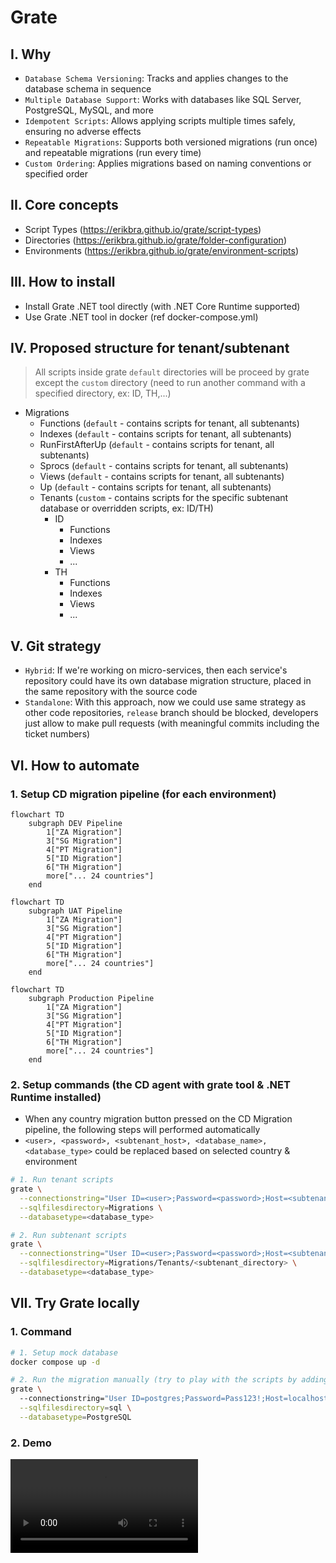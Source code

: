 # Grate
## I. Why
- `Database Schema Versioning`: Tracks and applies changes to the database schema in sequence
- `Multiple Database Support`: Works with databases like SQL Server, PostgreSQL, MySQL, and more
- `Idempotent Scripts`: Allows applying scripts multiple times safely, ensuring no adverse effects
- `Repeatable Migrations`: Supports both versioned migrations (run once) and repeatable migrations (run every time)
- `Custom Ordering`: Applies migrations based on naming conventions or specified order

## II. Core concepts
- Script Types (https://erikbra.github.io/grate/script-types)
- Directories (https://erikbra.github.io/grate/folder-configuration)
- Environments (https://erikbra.github.io/grate/environment-scripts)

## III. How to install
- Install Grate .NET tool directly (with .NET Core Runtime supported)
- Use Grate .NET tool in docker (ref docker-compose.yml)

## IV. Proposed structure for tenant/subtenant
> All scripts inside grate `default` directories will be proceed by grate except the `custom` directory (need to run another command with a specified directory, ex: ID, TH,...)

- Migrations
  - Functions         (`default` - contains scripts for tenant, all subtenants)
  - Indexes           (`default` - contains scripts for tenant, all subtenants)
  - RunFirstAfterUp   (`default` - contains scripts for tenant, all subtenants)
  - Sprocs            (`default` - contains scripts for tenant, all subtenants)
  - Views             (`default` - contains scripts for tenant, all subtenants)
  - Up                (`default` - contains scripts for tenant, all subtenants)
  - Tenants           (`custom` - contains scripts for the specific subtenant database or overridden scripts, ex: ID/TH)
    - ID
      - Functions
      - Indexes
      - Views
      - ...
    - TH
      - Functions
      - Indexes
      - Views
      - ...

## V. Git strategy
- `Hybrid`: If we're working on micro-services, then each service's repository could have its own database migration structure, placed in the same repository with the source code
- `Standalone`: With this approach, now we could use same strategy as other code repositories, `release` branch should be blocked, developers just allow to make pull requests (with meaningful commits including the ticket numbers)

## VI. How to automate
### 1. Setup CD migration pipeline (for each environment)
```mermaid
flowchart TD
    subgraph DEV Pipeline
        1["ZA Migration"]
        3["SG Migration"]
        4["PT Migration"]
        5["ID Migration"]
        6["TH Migration"]
        more["... 24 countries"]
    end
```

```mermaid
flowchart TD
    subgraph UAT Pipeline
        1["ZA Migration"]
        3["SG Migration"]
        4["PT Migration"]
        5["ID Migration"]
        6["TH Migration"]
        more["... 24 countries"]
    end
```

```mermaid
flowchart TD
    subgraph Production Pipeline
        1["ZA Migration"]
        3["SG Migration"]
        4["PT Migration"]
        5["ID Migration"]
        6["TH Migration"]
        more["... 24 countries"]
    end    
```

### 2. Setup commands (the CD agent with grate tool & .NET Runtime installed)
- When any country migration button pressed on the CD Migration pipeline, the following steps will performed automatically
- `<user>, <password>, <subtenant_host>, <database_name>, <database_type>` could be replaced based on selected country & environment

```sh
# 1. Run tenant scripts
grate \
  --connectionstring="User ID=<user>;Password=<password>;Host=<subtenant_host>;Port=5432;Database=<database_name>;Pooling=true" \
  --sqlfilesdirectory=Migrations \
  --databasetype=<database_type>

# 2. Run subtenant scripts
grate \
  --connectionstring="User ID=<user>;Password=<password>;Host=<subtenant_host>;Port=5432;Database=<database_name>;Pooling=true" \
  --sqlfilesdirectory=Migrations/Tenants/<subtenant_directory> \
  --databasetype=<database_type>
```

## VII. Try Grate locally
### 1. Command
```sh
# 1. Setup mock database
docker compose up -d

# 2. Run the migration manually (try to play with the scripts by adding new files or changing its logic, then run the migration again)
grate \                                                              
  --connectionstring="User ID=postgres;Password=Pass123!;Host=localhost;Port=5432;Database=core;Pooling=true" \
  --sqlfilesdirectory=sql \
  --databasetype=PostgreSQL
```

### 2. Demo
<video controls>
  <source src="./demo/migration-tool-demo.mp4" type="video/mp4">
  Your browser does not support the video tag.
</video>